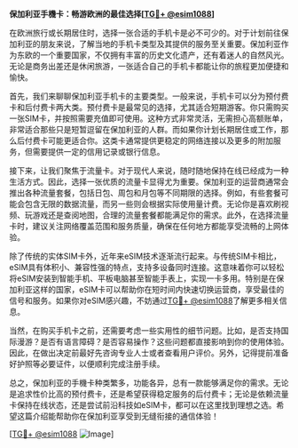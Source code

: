 **保加利亚手機卡：畅游欧洲的最佳选择[[TG💪+ @esim1088](https://t.me/s/esim1088)]**

在欧洲旅行或长期居住时，选择一张合适的手机卡是必不可少的。对于计划前往保加利亚的朋友来说，了解当地的手机卡类型及其提供的服务至关重要。保加利亚作为东欧的一个重要国家，不仅拥有丰富的历史文化遗产，还有着迷人的自然风光。无论是商务出差还是休闲旅游，一张适合自己的手机卡都能让你的旅程更加便捷和愉快。

首先，我们来聊聊保加利亚手机卡的主要类型。一般来说，手机卡可以分为预付费卡和后付费卡两大类。预付费卡是最常见的选择，尤其适合短期游客。你只需购买一张SIM卡，并按照需要充值即可使用。这种方式非常灵活，无需担心高额账单，非常适合那些只是短暂逗留在保加利亚的人群。而如果你计划长期居住或工作，那么后付费卡可能更适合你。这类卡通常提供更稳定的网络连接以及更多的附加服务，但需要提供一定的信用记录或银行信息。

接下来，让我们聚焦于流量卡。对于现代人来说，随时随地保持在线已经成为一种生活方式。因此，选择一张优质的流量卡显得尤为重要。保加利亚的运营商通常会推出各种流量套餐，包括日包、周包和月包等不同期限的选择。例如，有些套餐可能会包含无限的数据流量，而另一些则会根据实际使用量计费。无论你是喜欢刷视频、玩游戏还是查阅地图，合理的流量套餐都能满足你的需求。此外，在选择流量卡时，建议关注网络覆盖范围和服务质量，确保在任何地方都能享受流畅的上网体验。

除了传统的实体SIM卡外，近年来eSIM技术逐渐流行起来。与传统SIM卡相比，eSIM具有体积小、兼容性强的特点，支持多设备同时连接。这意味着你可以轻松将eSIM安装到智能手机、平板电脑甚至智能手表上，实现一卡多用。特别是在保加利亚这样的国家，eSIM卡可以帮助你在短时间内快速切换运营商，享受最佳的信号和服务。如果你对eSIM感兴趣，不妨通过[TG💪+ @esim1088](https://t.me/s/esim1088)了解更多相关信息。

当然，在购买手机卡之前，还需要考虑一些实用性的细节问题。比如，是否支持国际漫游？是否有语言障碍？是否容易操作？这些问题都直接影响到你的使用体验。因此，在做出决定前最好先咨询专业人士或者查看用户评价。另外，记得提前准备好护照等必要证件，以便顺利完成注册手续。

总之，保加利亚的手機卡种类繁多，功能各异，总有一款能够满足你的需求。无论是追求性价比高的预付费卡，还是希望获得稳定服务的后付费卡；无论是依赖流量卡保持在线状态，还是尝试前沿科技如eSIM卡，都可以在这里找到理想之选。希望这篇介绍能帮助你在保加利亚享受到无缝衔接的通信体验！

[[TG💪+ @esim1088](https://t.me/s/esim1088) ![Image](https://i.postimg.cc/4NQfJmqS/Snipaste-2025-05-13-00-14-12.png)]